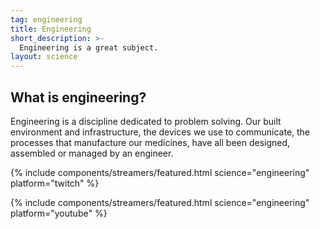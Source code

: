 ```yaml
---
tag: engineering
title: Engineering
short_description: >-
  Engineering is a great subject.
layout: science
---
```

## What is engineering?

Engineering is a discipline dedicated to problem solving. Our built environment and infrastructure, the devices we use to communicate, the processes that manufacture our medicines, have all been designed, assembled or managed by an engineer.

{% include components/streamers/featured.html science="engineering" platform="twitch" %}

{% include components/streamers/featured.html science="engineering" platform="youtube" %}
